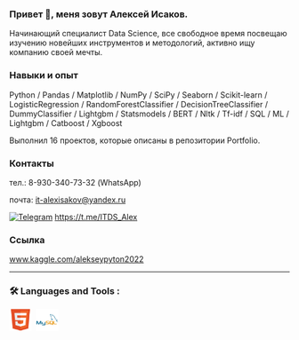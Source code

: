 ### Привет 👋, меня зовут Алексей Исаков.

Начинающий специалист Data Science, все свободное время посвещаю изучению новейших инструментов и методологий, активно ищу компанию своей мечты.

### Навыки и опыт

Python / Pandas / Matplotlib / NumPy / SciPy / Seaborn / Scikit-learn / LogisticRegression / RandomForestClassifier / DecisionTreeClassifier / DummyClassifier / Lightgbm / Statsmodels / BERT / Nltk / Tf-idf / SQL / МL / Lightgbm / Catboost / Xgboost

Выполнил 16 проектов, которые описаны в репозитории Portfolio.

### Контакты
тел.: 8-930-340-73-32 (WhatsApp)

почта: it-alexisakov@yandex.ru

[![Telegram](https://img.shields.io/badge/-Telegram-090909?style=for-the-badge&logo=telegram&logoColor=27A0D9)](https://t.me/the_cybermania) https://t.me/ITDS_Alex

### Ссылка
www.kaggle.com/alekseypyton2022

---

### :hammer_and_wrench: Languages and Tools :

<div>
  <img src="https://github.com/devicons/devicon/blob/master/icons/html5/html5-original.svg" title="HTML5" alt="HTML" width="40" height="40"/>&nbsp;
  <img src="https://github.com/devicons/devicon/blob/master/icons/mysql/mysql-original-wordmark.svg" title="MySQL"  alt="MySQL" width="40" height="40"/>
</div>
